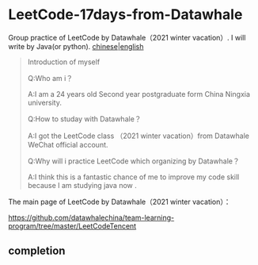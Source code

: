 # LeetCode-17days-from-Datawhale

Group practice of LeetCode by Datawhale（2021 winter vacation）. I will write by Java(or python).
[chinese](./readmeCN.md)|[english](./README.md)

> Introduction of myself
>
> Q:Who am i？
>
> A:I am a 24 years old Second year postgraduate form China Ningxia university.
>
> Q:How to studay with Datawhale？
>
> A:I got the LeetCode class （2021 winter vacation）from Datawhale WeChat official account.
>
> Q:Why will  i practice LeetCode which organizing by Datawhale？
>
> A:I think this is a fantastic chance of me to improve my code skill because I am studying java now .

The main page of  LeetCode by Datawhale（2021 winter vacation）：

https://github.com/datawhalechina/team-learning-program/tree/master/LeetCodeTencent

## completion

